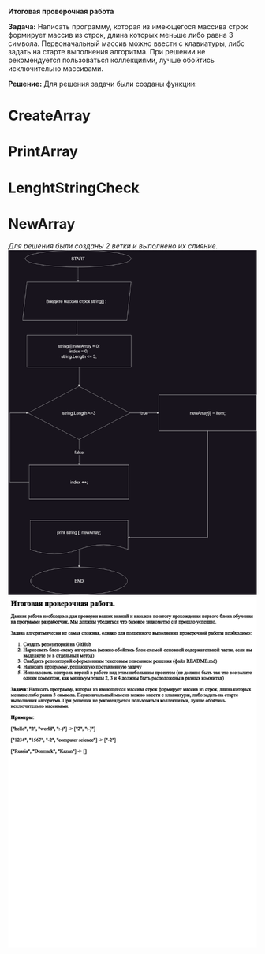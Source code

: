 **Итоговая проверочная работа**

__**Задача:**__ 
    Написать программу, которая из имеющегося массива строк формирует массив из строк, длина которых меньше либо равна 3 символа. Первоначальный массив можно ввести с клавиатуры, либо задать на старте выполнения алгоритма. При решении не рекомендуется пользоваться коллекциями, лучше обойтись исключительно массивами.

__**Решение:**__ 
    Для решения задачи были созданы функции:
# CreateArray
# PrintArray
# LenghtStringCheck
# NewArray
_Для решения были созданы 2 ветки и выполнено их слияние._
![Блок - схема](algorithm.png)
![Задание](task.png)
